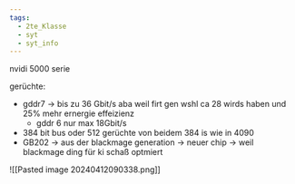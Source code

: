 ```yaml
---
tags:
  - 2te_Klasse
  - syt
  - syt_info
---
```

nvidi 5000 serie

gerüchte:
- gddr7 → bis zu 36 Gbit/s aba weil firt gen wshl ca 28 wirds haben und 25% mehr ernergie effeizienz
	- gddr 6 nur max 18Gbit/s
- 384 bit bus oder 512 gerüchte von beidem 384 is wie in 4090
- GB202 → aus der blackmage generation → neuer chip → weil blackmage ding für ki schaß optmiert

![[Pasted image 20240412090338.png]]